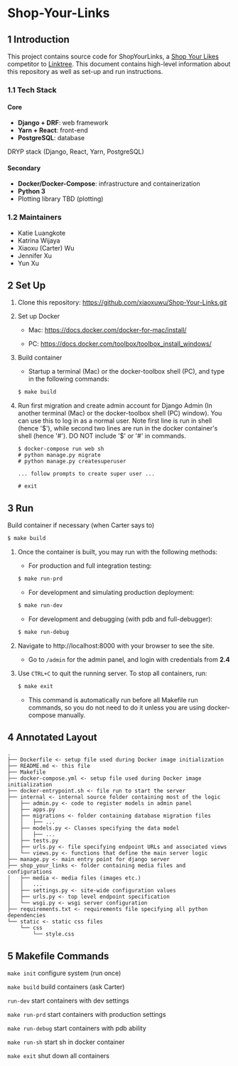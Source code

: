 # Shop-Your-Links

## 1 Introduction

This project contains source code for ShopYourLinks, a [Shop Your Likes](https://shopyourlikes.com/) competitor to [Linktree](https://linktr.ee/). This document contains high-level information about this repository as well as set-up and run instructions.

### 1.1 Tech Stack

#### Core

- **Django + DRF**: web framework
- **Yarn + React**: front-end
- **PostgreSQL**: database

DRYP stack (Django, React, Yarn, PostgreSQL)

#### Secondary

- **Docker/Docker-Compose**: infrastructure and containerization
- **Python 3**
- Plotting library TBD  (plotting)

### 1.2 Maintainers

- Katie Luangkote
- Katrina Wijaya
- Xiaoxu (Carter) Wu
- Jennifer Xu
- Yun Xu

## 2 Set Up

1. Clone this repository: https://github.com/xiaoxuwu/Shop-Your-Links.git

2. Set up Docker

    - Mac: https://docs.docker.com/docker-for-mac/install/

    - PC: https://docs.docker.com/toolbox/toolbox_install_windows/

3. Build container

    - Startup a terminal (Mac) or the docker-toolbox shell (PC), and type in the following commands:

    ```bash
    $ make build
    ```
    
4. Run first migration and create admin account for Django Admin (In another terminal (Mac) or the docker-toolbox shell (PC) window). You can use this to log in as a normal user. Note first line is run in shell (hence '$'), while second two lines are run in the docker container's shell (hence '#'). DO NOT include '$' or '#' in commands.

    ```
    $ docker-compose run web sh
    # python manage.py migrate
    # python manage.py createsuperuser
    
    ... follow prompts to create super user ...
    
    # exit
    ```



## 3 Run

Build container if necessary (when Carter says to)

```bash
$ make build
```

1. Once the container is built, you may run with the following methods:

    - For production and full integration testing:

     ```bash
     $ make run-prd
     ```

    - For development and simulating production deployment:

     ```bash
     $ make run-dev
     ```

    - For development and debugging (with pdb and full-debugger):

     ```bash
     $ make run-debug
     ```

2. Navigate to http://localhost:8000 with your browser to see the site.

    - Go to `/admin` for the admin panel, and login with credentials from **2.4**

3. Use `CTRL+C` to quit the running server. To stop all containers, run:

     ```bash
     $ make exit
     ```

    - This command is automatically run before all Makefile run commands, so you do not need to do it unless you are using docker-compose manually.

  

## 4 Annotated Layout
```
.
├── Dockerfile <- setup file used during Docker image initialization
├── README.md <- this file
├── Makefile
├── docker-compose.yml <- setup file used during Docker image initialization
├── docker-entrypoint.sh <- file run to start the server
├── internal <- internal source folder containing most of the logic
│   ├── admin.py <- code to register models in admin panel
│   ├── apps.py
│   ├── migrations <- folder containing database migration files
│   │   ├── ...
│   ├── models.py <- Classes specifying the data model
│   │   ├── ...
│   ├── tests.py
│   ├── urls.py <- file specifying endpoint URLs and associated views
│   └── views.py <- functions that define the main server logic
├── manage.py <- main entry point for django server
├── shop_your_links <- folder containing media files and configurations
│   ├── media <- media files (images etc.)
│   │   ...
│   ├── settings.py <- site-wide configuration values
│   ├── urls.py <- top level endpoint specification
│   └── wsgi.py <- wsgi server configuration
├── requirements.txt <- requirements file specifying all python dependencies
└── static <- static css files
    └── css 
        └── style.css
```

## 5 Makefile Commands


`make init` configure system (run once)

`make build` build containers (ask Carter)

`run-dev` start containers with dev settings

`make run-prd` start containers with production settings

`make run-debug` start containers with pdb ability

`make run-sh` start sh in docker container

`make exit` shut down all containers